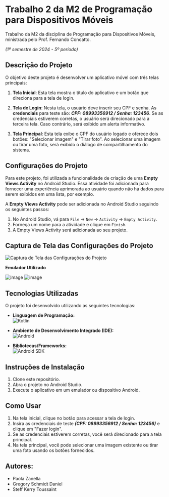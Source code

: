 # Trabalho 2 da M2 de Programação para Dispositivos Móveis

Trabalho da M2 da disciplina de Programação para Dispositivos Móveis, ministrada pelo Prof. Fernando Concatto.

*(1º semestre de 2024 - 5º período)*

## Descrição do Projeto

O objetivo deste projeto é desenvolver um aplicativo móvel com três telas principais:

1. **Tela Inicial**: Esta tela mostra o título do aplicativo e um botão que direciona para a tela de login.
   
2. **Tela de Login**: Nesta tela, o usuário deve inserir seu CPF e senha. As __credenciais__ para teste são: __*CPF: 08993356912 / Senha: 123456*__. Se as credenciais estiverem corretas, o usuário será direcionado para a terceira tela. Caso contrário, será exibido um alerta informativo.
   
3. **Tela Principal**: Esta tela exibe o CPF do usuário logado e oferece dois botões: "Selecionar imagem" e "Tirar foto". Ao selecionar uma imagem ou tirar uma foto, será exibido o diálogo de compartilhamento do sistema.

## Configurações do Projeto

Para este projeto, foi utilizada a funcionalidade de criação de uma **Empty Views Activity** no Android Studio. Essa atividade foi adicionada para fornecer uma experiência aprimorada ao usuário quando não há dados para serem exibidos em uma lista, por exemplo.

A **Empty Views Activity** pode ser adicionada no Android Studio seguindo os seguintes passos:

1. No Android Studio, vá para `File` -> `New` -> `Activity` -> `Empty Activity`.
2. Forneça um nome para a atividade e clique em `Finish`.
3. A Empty Views Activity será adicionada ao seu projeto.

## Captura de Tela das Configurações do Projeto
![Captura de Tela das Configurações do Projeto](https://github.com/paolazanella/tela-de-login-dispositiveis-moveis/assets/103282431/1d7becf7-2997-4e43-bbb9-67de243d5c4f)

__Emulador Utilizado__

![image](https://github.com/paolazanella/tela-de-login-dispositiveis-moveis/assets/103282431/7291267f-7748-42f4-8598-c34caef8795e)
![image](https://github.com/paolazanella/tela-de-login-dispositiveis-moveis/assets/103282431/6e3bd46e-8c31-4704-9e24-3108c29005d3)



## Tecnologias Utilizadas

O projeto foi desenvolvido utilizando as seguintes tecnologias:

- **Linguagem de Programação:**  
  ![Kotlin](https://img.shields.io/badge/Kotlin-0095D5?&style=for-the-badge&logo=kotlin&logoColor=white)
  
- **Ambiente de Desenvolvimento Integrado (IDE):**  
  ![Android](https://img.shields.io/badge/Android-3DDC84?style=for-the-badge&logo=android&logoColor=white)
  
- **Bibliotecas/Frameworks:**  
  ![Android SDK](https://img.shields.io/badge/Android_SDK-3DDC84?style=for-the-badge&logo=android&logoColor=white)

## Instruções de Instalação

1. Clone este repositório.
2. Abra o projeto no Android Studio.
3. Execute o aplicativo em um emulador ou dispositivo Android.

## Como Usar

1. Na tela inicial, clique no botão para acessar a tela de login.
2. Insira as credenciais de teste __*(CPF: 08993356912 / Senha: 123456)*__ e clique em "Fazer login".
3. Se as credenciais estiverem corretas, você será direcionado para a tela principal.
4. Na tela principal, você pode selecionar uma imagem existente ou tirar uma foto usando os botões fornecidos.


## Autores:
- Paola Zanella
- Gregory Schmidt Daniel
- Steff Kerry Toussaint
